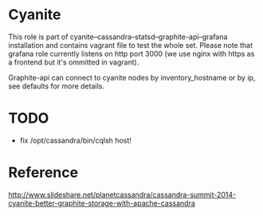 # Cyanite

This role is part of cyanite–cassandra–statsd–graphite-api–grafana installation and contains vagrant file to test the whole set. Please note that grafana role currently listens on http port 3000 (we use nginx with https as a frontend but it's ommitted in vagrant).

Graphite-api can connect to cyanite nodes by inventory_hostname or by ip, see defaults for more details.

# TODO
- fix /opt/cassandra/bin/cqlsh host!

# Reference
http://www.slideshare.net/planetcassandra/cassandra-summit-2014-cyanite-better-graphite-storage-with-apache-cassandra
